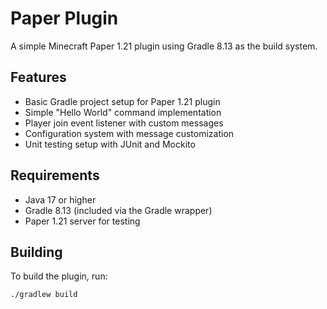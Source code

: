 # Paper Plugin

A simple Minecraft Paper 1.21 plugin using Gradle 8.13 as the build system.

## Features

- Basic Gradle project setup for Paper 1.21 plugin
- Simple "Hello World" command implementation
- Player join event listener with custom messages
- Configuration system with message customization
- Unit testing setup with JUnit and Mockito

## Requirements

- Java 17 or higher
- Gradle 8.13 (included via the Gradle wrapper)
- Paper 1.21 server for testing

## Building

To build the plugin, run:

```bash
./gradlew build
